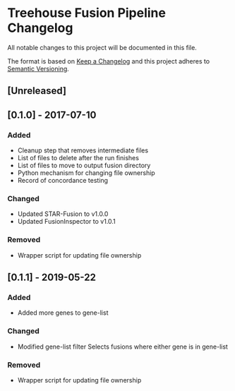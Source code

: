 # Treehouse Fusion Pipeline Changelog
All notable changes to this project will be documented in this file.

The format is based on [Keep a Changelog](http://keepachangelog.com/en/1.0.0/)
and this project adheres to [Semantic Versioning](http://semver.org/spec/v2.0.0.html).

## [Unreleased]

## [0.1.0] - 2017-07-10
### Added
- Cleanup step that removes intermediate files
- List of files to delete after the run finishes
- List of files to move to output fusion directory
- Python mechanism for changing file ownership
- Record of concordance testing

### Changed
- Updated STAR-Fusion to v1.0.0
- Updated FusionInspector to v1.0.1

### Removed
- Wrapper script for updating file ownership

## [0.1.1] - 2019-05-22
### Added
- Added more genes to gene-list

### Changed
- Modified gene-list filter
Selects fusions where either gene is in gene-list

### Removed
- Wrapper script for updating file ownership
